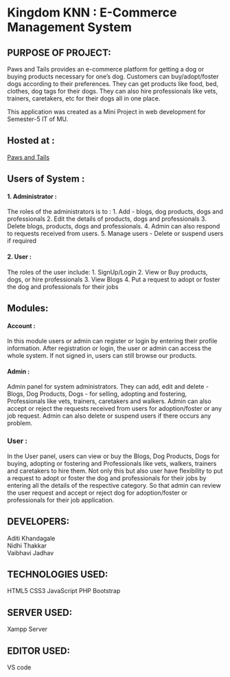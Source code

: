 # Kingdom KNN : E-Commerce Management System

## PURPOSE OF PROJECT: 

Paws and Tails provides an e-commerce platform for getting a dog or buying products necessary for one’s dog. Customers can buy/adopt/foster dogs according to their preferences. They can get products like food, bed, clothes, dog tags for their dogs. They can also hire professionals like vets, trainers, caretakers, etc for their dogs all in one place.


This application was created as a Mini Project in web development for Semester-5 IT of MU.

## Hosted at :

<a href="http://pawsandtailsproject.000webhostapp.com/">Paws and Tails</a>

## Users of System : 

#### 1. Administrator : 
The roles of the administrators is to : 
    1. Add - blogs, dog products, dogs and professionals 
    2. Edit the details of products, dogs and professionals
    3. Delete blogs, products, dogs and professionals.
    4. Admin can also respond to requests received from users.
    5. Manage users - Delete or suspend users if required

#### 2. User : 
The roles of the user include: 
    1. SignUp/Login
    2. View or Buy products, dogs, or hire professionals
    3. View Blogs 
    4. Put a request to adopt or foster the dog and professionals for their jobs 

## Modules:

#### Account : 
In this module users or admin can register or login by entering their profile information. After registration or login, the user or admin can access the whole system. If not signed in, users can still browse our products.

#### Admin : 
Admin panel for system administrators. They can add, edit and delete - Blogs, Dog Products, Dogs - for selling, adopting and fostering, Professionals like vets, trainers, caretakers and walkers. Admin can also accept or reject the requests received from users for adoption/foster or any job request. Admin can also delete or suspend users if there occurs any problem.

### User :  
In the User panel, users can view or buy the Blogs, Dog Products, Dogs for buying, adopting or fostering and Professionals like vets, walkers, trainers and caretakers to hire them. Not only this but also user have flexibility to put a request to adopt or foster the dog and professionals for their jobs by entering all the details of the respective category. So that admin can review the user request and accept or reject dog for adoption/foster or professionals for their job application. 

## DEVELOPERS:

Aditi Khandagale <br>
Nidhi Thakkar <br>
Vaibhavi Jadhav 

## TECHNOLOGIES USED:

HTML5 CSS3 JavaScript PHP Bootstrap

## SERVER USED:

Xampp Server

## EDITOR USED:

VS code

